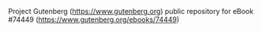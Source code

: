 Project Gutenberg (https://www.gutenberg.org) public repository for
eBook #74449 (https://www.gutenberg.org/ebooks/74449)
